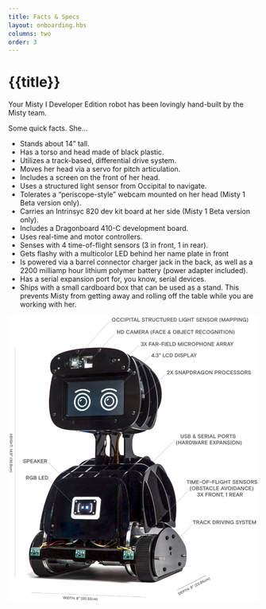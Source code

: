 ```yaml
---
title: Facts & Specs
layout: onboarding.hbs
columns: two
order: 3
---
```


# {{title}}

Your Misty I Developer Edition robot has been lovingly hand-built by the Misty team. 

Some quick facts. She...
* Stands about 14” tall.
* Has a torso and head made of black plastic.
* Utilizes a track-based, differential drive system.
* Moves her head via a servo for pitch articulation.
* Includes a screen on the front of her head.
* Uses a structured light sensor from Occipital to navigate.
* Tolerates a “periscope-style” webcam mounted on her head (Misty 1 Beta version only).
* Carries an Intrinsyc 820 dev kit board at her side (Misty 1 Beta version only).
* Includes a Dragonboard 410-C development board.
* Uses real-time and motor controllers.
* Senses with 4 time-of-flight sensors (3 in front, 1 in rear).
* Gets flashy with a multicolor LED behind her name plate in front
* Is powered via a barrel connector charger jack in the back, as well as a 2200 milliamp hour lithium polymer battery (power adapter included).
* Has a serial expansion port for, you know, serial devices. 
* Ships with a small cardboard box that can be used as a stand. This prevents Misty from getting away and rolling off the table while you are working with her.

![Misty in full with callouts](../../../assets/images/misty_with_callouts.png)
